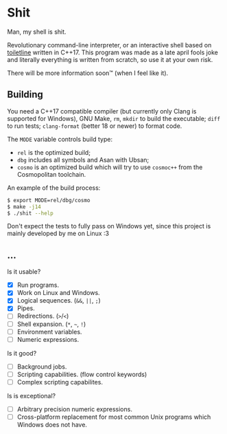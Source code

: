 # Shit

Man, my shell is shit.

Revolutionary command-line interpreter, or an interactive shell based on
[toiletline](https://github.com/toiletbril/toiletline) written in C++17. This
program was made as a late april fools joke and literally everything is written
from scratch, so use it at your own risk.

There will be more information soon™ (when I feel like it).

## Building

You need a C++17 compatible compiler (but currently only Clang is supported for
Windows), GNU Make, `rm`, `mkdir` to build the executable; `diff` to run tests;
`clang-format` (better 18 or newer) to format code.

The `MODE` variable controls build type:
* `rel` is the optimized build;
* `dbg` includes all symbols and Asan with Ubsan;
* `cosmo` is an optimized build which will try to use `cosmoc++` from the
  Cosmopolitan toolchain.

An example of the build process:
```bash
$ export MODE=rel/dbg/cosmo
$ make -j14
$ ./shit --help
```

Don't expect the tests to fully pass on Windows yet, since this project is
mainly developed by me on Linux :3

## ...

Is it usable?
- [x] Run programs.
- [x] Work on Linux and Windows.
- [x] Logical sequences. (`&&`, `||`, `;`)
- [x] Pipes.
- [ ] Redirections. (`>`/`<`)
- [ ] Shell expansion. (`*`, `~`, `!`)
- [ ] Environment variables.
- [ ] Numeric expressions.

Is it good?
- [ ] Background jobs.
- [ ] Scripting capabilities. (flow control keywords)
- [ ] Complex scripting capabilites.

Is is exceptional? 
- [ ] Arbitrary precision numeric expressions.
- [ ] Cross-platform replacement for most common Unix programs which Windows
      does not have.

